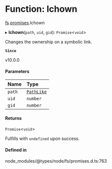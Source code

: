 # Function: lchown

[fs](../modules/fs.md).[promises](../modules/fs.promises.md).lchown

▸ **lchown**(`path`, `uid`, `gid`): `Promise`<`void`\>

Changes the ownership on a symbolic link.

**`Since`**

v10.0.0

#### Parameters

| Name | Type |
| :------ | :------ |
| `path` | [`PathLike`](../types/fs.PathLike.md) |
| `uid` | `number` |
| `gid` | `number` |

#### Returns

`Promise`<`void`\>

Fulfills with `undefined` upon success.

#### Defined in

node_modules/@types/node/fs/promises.d.ts:763
